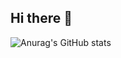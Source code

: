 ## Hi there 👋
![Anurag's GitHub stats](https://github-readme-stats.vercel.app/api?username=AParovyshnaya&theme=cobalt&show_icons=true)
<!--
**Rudyment1/Rudyment1** is a ✨ _special_ ✨ repository because its `README.md` (this file) appears on your GitHub profile.

Here are some ideas to get you started:

- 🔭 I’m currently working on ...
- 🌱 I’m currently learning ...
- 👯 I’m looking to collaborate on ...
- 🤔 I’m looking for help with ...
- 💬 Ask me about ...
- 📫 How to reach me: ...
- 😄 Pronouns: ...
- ⚡ Fun fact: ...
-->
